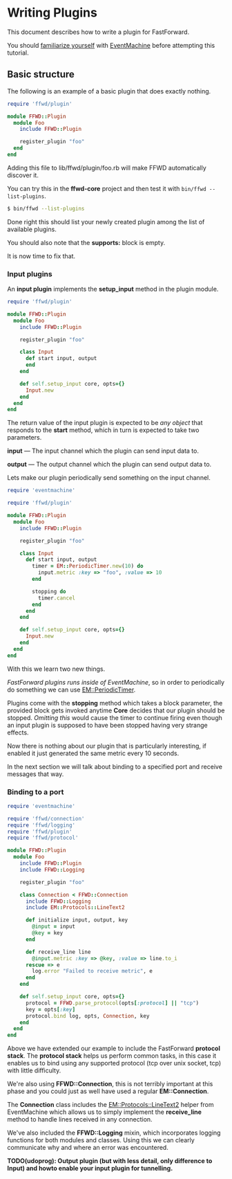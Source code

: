 # Writing Plugins

This document describes how to write a plugin for FastForward.

You should
[familiarize yourself](https://github.com/eventmachine/eventmachine/wiki/Tutorials)
with [EventMachine](http://rubyeventmachine.com/) before attempting this
tutorial.

## Basic structure

The following is an example of a basic plugin that does exactly nothing.

```ruby
require 'ffwd/plugin'

module FFWD::Plugin
  module Foo
    include FFWD::Plugin

    register_plugin "foo"
  end
end
```

Adding this file to lib/ffwd/plugin/foo.rb will make FFWD automatically
discover it.

You can try this in the **ffwd-core** project and then test it with
```bin/ffwd --list-plugins```.

```bash
$ bin/ffwd --list-plugins
```

Done right this should list your newly created plugin among the list of
available plugins.

You should also note that the **supports:** block is empty.

It is now time to fix that.

### Input plugins

An **input plugin** implements the **setup_input** method in the plugin module.

```ruby
require 'ffwd/plugin'

module FFWD::Plugin
  module Foo
    include FFWD::Plugin

    register_plugin "foo"

    class Input
      def start input, output
      end
    end

    def self.setup_input core, opts={}
      Input.new
    end
  end
end
```

The return value of the input plugin is expected to be *any object* that
responds to the **start** method, which in turn is expected to take two
parameters.

**input** &mdash; The input channel which the plugin can send input data to.

**output** &mdash; The output channel which the plugin can send output data to.

Lets make our plugin periodically send something on the input channel.

```ruby
require 'eventmachine'

require 'ffwd/plugin'

module FFWD::Plugin
  module Foo
    include FFWD::Plugin

    register_plugin "foo"

    class Input
      def start input, output
        timer = EM::PeriodicTimer.new(10) do
          input.metric :key => "foo", :value => 10
        end

        stopping do
          timer.cancel
        end
      end
    end

    def self.setup_input core, opts={}
      Input.new
    end
  end
end
```

With this we learn two new things.

*FastForward plugins runs inside of EventMachine*, so in order to periodically
do something we can use 
[EM::PeriodicTimer](http://eventmachine.rubyforge.org/EventMachine/PeriodicTimer.html).

Plugins come with the **stopping** method which takes a block parameter, the
provided block gets invoked anytime **Core** decides that our plugin should be
stopped.
*Omitting this* would cause the timer to continue firing even though an input
plugin is supposed to have been stopped having very strange effects.

Now there is nothing about our plugin that is particularly interesting, if
enabled it just generated the same metric every 10 seconds.

In the next section we will talk about binding to a specified port and receive
messages that way.

### Binding to a port

```ruby
require 'eventmachine'

require 'ffwd/connection'
require 'ffwd/logging'
require 'ffwd/plugin'
require 'ffwd/protocol'

module FFWD::Plugin
  module Foo
    include FFWD::Plugin
    include FFWD::Logging

    register_plugin "foo"

    class Connection < FFWD::Connection
      include FFWD::Logging
      include EM::Protocols::LineText2

      def initialize input, output, key
        @input = input
        @key = key
      end

      def receive_line line
        @input.metric :key => @key, :value => line.to_i
      rescue => e
        log.error "Failed to receive metric", e
      end
    end

    def self.setup_input core, opts={}
      protocol = FFWD.parse_protocol(opts[:protocol] || "tcp")
      key = opts[:key]
      protocol.bind log, opts, Connection, key
    end
  end
end
```

Above we have extended our example to include the FastForward
**protocol stack**.
The **protocol stack** helps us perform common tasks, in this case it enables
us to bind using any supported protocol (tcp over unix socket, tcp) with little
difficulty.

We're also using **FFWD::Connection**, this is not terribly important at this
phase and you could just as well have used a regular **EM::Connection**.

The **Connection** class includes the
[EM::Protocols::LineText2](http://eventmachine.rubyforge.org/EventMachine/Protocols/LineText2.html)
helper from EventMachine which allows us to simply implement the
**receive_line** method to handle lines received in any connection.

We've also included the **FFWD::Logging** mixin, which incorporates logging
functions for both modules and classes.
Using this we can clearly communicate why and where an error was encountered.

**TODO(udoprog): Output plugin (but with less detail, only difference to Input)
and howto enable your input plugin for tunnelling.**
